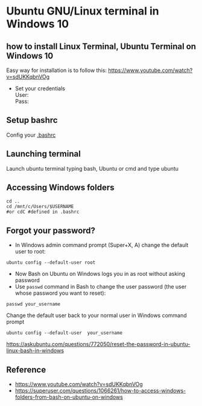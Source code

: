# Ubuntu GNU/Linux terminal in Windows 10

## how to install Linux Terminal, Ubuntu Terminal on Windows 10
Easy way for installation is to follow this: https://www.youtube.com/watch?v=sdUKKqbnVOg

* Set your credentials   
User:  
Pass:  

## Setup bashrc
Config your [.bashrc](.bashrc)

## Launching terminal 
Launch ubuntu terminal typing bash, Ubuntu or cmd and type ubuntu

## Accessing Windows folders
```
cd ..
cd /mnt/c/Users/$USERNAME
#or cdC #defined in .bashrc
```

## Forgot your password?
* In Windows admin command prompt (Super+X, A) change the default user to root:
``` 
ubuntu config --default-user root
```
* Now Bash on Ubuntu on Windows logs you in as root without asking password
* Use `passwd` command in Bash to change the user password (the user whose password you want to reset):
``` 
passwd your_username
```
Change the default user back to your normal user in Windows command prompt
```
ubuntu config --default-user  your_username
```

https://askubuntu.com/questions/772050/reset-the-password-in-ubuntu-linux-bash-in-windows

## Reference 
* https://www.youtube.com/watch?v=sdUKKqbnVOg
* https://superuser.com/questions/1066261/how-to-access-windows-folders-from-bash-on-ubuntu-on-windows


